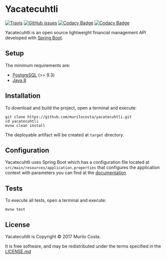 # Yacatecuhtli

[![Travis](https://img.shields.io/travis/murilocosta/yacatecuhtli.svg?style=flat-square)](https://travis-ci.org/murilocosta/yacatecuhtli)
[![GitHub issues](https://img.shields.io/github/issues/murilocosta/yacatecuhtli.svg?style=flat-square)](https://github.com/murilocosta/yacatecuhtli/issues)
[![Codacy Badge](https://api.codacy.com/project/badge/Grade/ea81edfce0004d3bb57114db0673773d)](https://www.codacy.com/app/murilocosta/yacatecuhtli?utm_source=github.com&amp;utm_medium=referral&amp;utm_content=murilocosta/yacatecuhtli&amp;utm_campaign=Badge_Grade)
[![Codacy Badge](https://api.codacy.com/project/badge/Coverage/ea81edfce0004d3bb57114db0673773d)](https://www.codacy.com/app/murilocosta/yacatecuhtli?utm_source=github.com&utm_medium=referral&utm_content=murilocosta/yacatecuhtli&utm_campaign=Badge_Coverage)

Yacatecuhtli is an open source lightweight financial management API developed with [Spring Boot](https://projects.spring.io/spring-boot).

## Setup

The minimum requirements are:

- [PostgreSQL](http://www.postgresql.org) (>= 9.3)
- [Java 8](http://www.oracle.com/technetwork/java/javase/downloads/index.html)

## Installation

To download and build the project, open a terminal and execute:

```
git clone https://github.com/murilocosta/yacatecuhtli.git
cd yacatecuhtli
mvnw clean install
```

The deployable artifact will be created at `target` directory.

## Configuration

Yacatecuhtli uses Spring Boot which has a configuration file located at `src/main/resources/application.properties` 
that configures the application context with parameters you can find at the [documentation](http://docs.spring.io/spring-boot/docs/current/reference/html/common-application-properties.html)

## Tests

To execute all tests, open a terminal and execute:

```
mvnw test
```

## License

Yacatecuhtli is Copyright © 2017 Murilo Costa.

It is free software, and may be redistributed under the terms specified in the [LICENSE.md](LICENSE.md)

